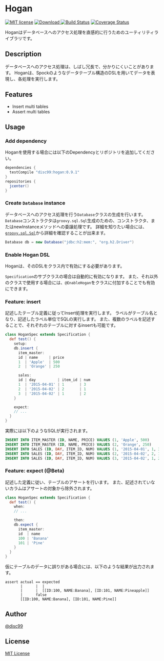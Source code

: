 # Hogan

[![MIT license](http://img.shields.io/badge/license-MIT-brightgreen.svg)](http://opensource.org/licenses/MIT)
[![Download](https://api.bintray.com/packages/disc99/maven/hogan/images/download.svg) ](https://bintray.com/disc99/maven/hogan/_latestVersion)
[![Build Status](https://travis-ci.org/disc99/hogan.svg?branch=master)](https://travis-ci.org/disc99/hogan)
[![Coverage Status](https://coveralls.io/repos/github/disc99/hogan/badge.svg?branch=master)](https://coveralls.io/github/disc99/hogan?branch=master)

Hoganはデータベースへのアクセス処理を直感的に行うためのユーティリティライブラリです。

## Description
データベースへのアクセス処理は、しばし冗長で、分かりにくいことがあります。
Hoganは、Spockのようなデータテーブル構造のDSLを用いてデータを表現し、各処理を実行します。


## Features
- Insert multi tables
- Assert multi tables


## Usage
### Add dependency
Hoganを使用する場合には以下のDependencyとリポジトリを追加してください。

```groovy
dependencies {
  testCompile "disc99:hogan:0.9.1"
}
repositories {
  jcenter()
}
```

### Create `Database` instance
データベースへのアクセス処理を行う`Database`クラスの生成を行います。
`Database`コンストラクタは`groovy.sql.Sql`生成のための、コンストラクタ、またはnewInstanceメソッドへの委譲処理です。
詳細を知りたい場合には、[`groovy.sql.Sql`](http://docs.groovy-lang.org/docs/latest/html/gapi/groovy/sql/Sql.html)から詳細を確認することが出来ます。

```groovy
Database db = new Database("jdbc:h2:mem:", "org.h2.Driver")
```

### Enable Hogan DSL
Hoganは、そのDSLをクラス内で有効にする必要があります。

`Specification`のサブクラスの場合は自動的に有効になります。
また、それ以外のクラスで使用する場合には、`@EnableHogan`をクラスに付加することでも有効にできます。

### Feature: insert
記述したテーブル定義に従ってInsert処理を実行します。
ラベルがテーブル名となり、記述したラベル単位でSQLの実行します。
また、複数のラベルを記述することで、それぞれのテーブルに対するinsertも可能です。

```groovy
class HoganSpec extends Specification {
  def test() {
    setup:
    db.insert {
      item_master:
      id | name     | price
      1  | 'Apple'  | 500
      2  | 'Orange' | 250

      sales:
      id | day          | item_id | num
      1  | '2015-04-01' | 1       | 3
      2  | '2015-04-02' | 2       | 1
      3  | '2015-04-02' | 1       | 2
    }

    expect:
    // ...
  }
}
```

実際には以下のようなSQLが実行されます。

```sql
INSERT INTO ITEM_MASTER (ID, NAME, PRICE) VALUES (1, 'Apple', 500)
INSERT INTO ITEM_MASTER (ID, NAME, PRICE) VALUES (2, 'Orange', 250)
INSERT INTO SALES (ID, DAY, ITEM_ID, NUM) VALUES (1, '2015-04-01', 1, 3)
INSERT INTO SALES (ID, DAY, ITEM_ID, NUM) VALUES (2, '2015-04-02', 2, 1)
INSERT INTO SALES (ID, DAY, ITEM_ID, NUM) VALUES (3, '2015-04-02', 1, 2)
```

### Feature: expect (@Beta)
記述した定義に従い、テーブルのアサートを行います。
また、記述されていないカラムはアサートの対象から除外されます。

```groovy
class HoganSpec extends Specification {
  def test() {
    when:
    // ...

    then:
    db.expect {
      item_master:
      id  | name
      100 | 'Banana'
      101 | 'Pine'
    }
  }
}
```

仮にテーブルのデータに誤りがある場合には、以下のような結果が出力されます。

```
assert actual == expected
       |      |  |
       |      |  [[ID:100, NAME:Banana], [ID:101, NAME:Pineapple]]
       |      false
       [[ID:100, NAME:Banana], [ID:101, NAME:Pine]]
```

## Author

[@disc99](https://github.com/disc99)

## License
[MIT License](https://github.com/disc99/hogan/blob/master/LICENSE)
